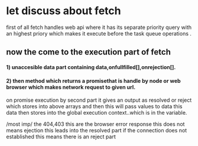 # let discuss about fetch

 first of all fetch handles web api where it has its separate priority query with an highest priory
which makes it execute before the  task queue operations .


## now the come to the execution part of fetch
 #### 1) unaccesible data part containing data,onfullfilled[],onrejection[].

#### 2) then method which returns a promisethat is handle by node or web browser which makes network request to given url.



 on promise execution by second part it gives an output as resolved or reject which stores into above arrays and then this will pass values to data
this data then stores into the global execution context..which is in the variable.




/most imp/
the 404,403 this are the browser error response this does not means ejection this leads into the resolved part
if the connection does not established this means there is an reject part